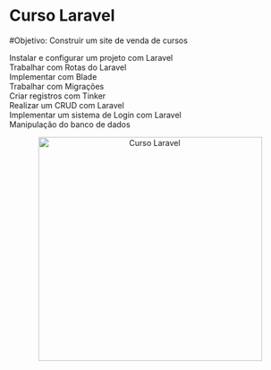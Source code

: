 <h1>Curso Laravel</h1>

#Objetivo: Construir um site de venda de cursos

Instalar e configurar um projeto com Laravel<br>
Trabalhar com Rotas do Laravel<br>
Implementar com Blade<br>
Trabalhar com Migrações<br>
Criar registros com Tinker<br>
Realizar um CRUD com Laravel<br>
Implementar um sistema de Login com Laravel<br>
Manipulação do banco de dados<br>


<p align="center"><a href="#" target="_blank"><img src="https://tm.ibxk.com.br/2021/08/25/25005108362009.jpg" width="400" alt="Curso Laravel"></a></p>
